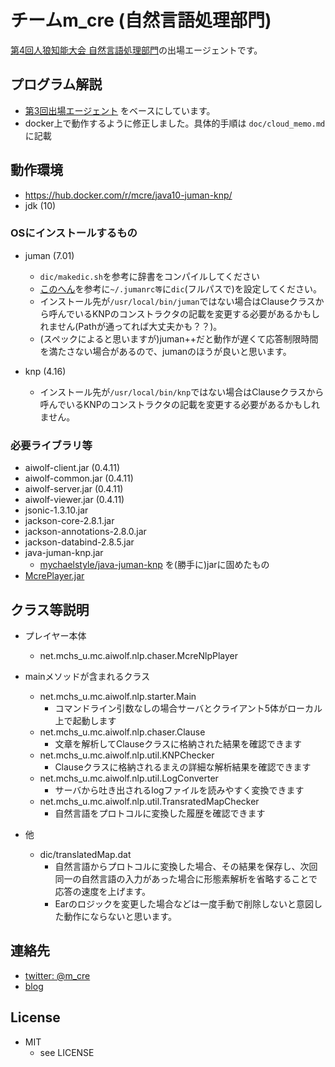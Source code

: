 チームm_cre (自然言語処理部門)
====

[第4回人狼知能大会 自然言語処理部門](http://aiwolf.org/4th-aiwolf-contest)の出場エージェントです。

## プログラム解説

* [第3回出場エージェント](https://github.com/mcre/aiwolf-3rd-nlp) をベースにしています。
* docker上で動作するように修正しました。具体的手順は ```doc/cloud_memo.md``` に記載

## 動作環境

* https://hub.docker.com/r/mcre/java10-juman-knp/
* jdk (10)

### OSにインストールするもの

* juman (7.01)
  + ```dic/makedic.sh```を参考に辞書をコンパイルしてください
  + [このへん](http://d.hatena.ne.jp/knaka20blue/20110320/1300627864)を参考に```~/.jumanrc等```に```dic```(フルパスで)を設定してください。
  + インストール先が```/usr/local/bin/juman```ではない場合はClauseクラスから呼んでいるKNPのコンストラクタの記載を変更する必要があるかもしれません(Pathが通ってれば大丈夫かも？？)。
  + (スペックによると思いますが)juman++だと動作が遅くて応答制限時間を満たさない場合があるので、jumanのほうが良いと思います。

* knp (4.16)
  + インストール先が```/usr/local/bin/knp```ではない場合はClauseクラスから呼んでいるKNPのコンストラクタの記載を変更する必要があるかもしれません。

### 必要ライブラリ等

* aiwolf-client.jar (0.4.11)
* aiwolf-common.jar (0.4.11)
* aiwolf-server.jar (0.4.11)
* aiwolf-viewer.jar (0.4.11)
* jsonic-1.3.10.jar
* jackson-core-2.8.1.jar
* jackson-annotations-2.8.0.jar
* jackson-databind-2.8.5.jar
* java-juman-knp.jar
  + [mychaelstyle/java-juman-knp](https://github.com/mychaelstyle/java-juman-knp) を(勝手に)jarに固めたもの
* [McrePlayer.jar](https://github.com/mcre/aiwolf-3rd/blob/master/McrePlayer.jar)

## クラス等説明

* プレイヤー本体
  * net.mchs_u.mc.aiwolf.nlp.chaser.McreNlpPlayer

* mainメソッドが含まれるクラス
  + net.mchs_u.mc.aiwolf.nlp.starter.Main
    - コマンドライン引数なしの場合サーバとクライアント5体がローカル上で起動します
  + net.mchs_u.mc.aiwolf.nlp.chaser.Clause
    - 文章を解析してClauseクラスに格納された結果を確認できます
  + net.mchs_u.mc.aiwolf.nlp.util.KNPChecker
    - Clauseクラスに格納されるまえの詳細な解析結果を確認できます
  + net.mchs_u.mc.aiwolf.nlp.util.LogConverter
    - サーバから吐き出されるlogファイルを読みやすく変換できます
  + net.mchs_u.mc.aiwolf.nlp.util.TransratedMapChecker
    - 自然言語をプロトコルに変換した履歴を確認できます
    
* 他
  + dic/translatedMap.dat
    - 自然言語からプロトコルに変換した場合、その結果を保存し、次回同一の自然言語の入力があった場合に形態素解析を省略することで応答の速度を上げます。
    - Earのロジックを変更した場合などは一度手動で削除しないと意図した動作にならないと思います。

## 連絡先

* [twitter: @m_cre](https://twitter.com/m_cre)
* [blog](http://www.mchs-u.net/mc/)

## License

* MIT
  + see LICENSE
